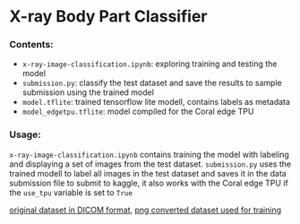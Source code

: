 # X-ray Body Part Classifier

### Contents:
- ``x-ray-image-classification.ipynb``: exploring training and testing the model
- ``submission.py``: classify the test dataset and save the results to sample submission using the trained model
- ``model.tflite``: trained tensorflow lite modell, contains labels as metadata
- ``model_edgetpu.tflite``: model compiled for the Coral edge TPU

### Usage: 
``x-ray-image-classification.ipynb`` contains training the model with labeling and displaying a set of images from the test dataset.
``submission.py`` uses the trained modell to label all images in the test dataset and saves it in the data submission file to submit to kaggle, it also works with the Coral edge TPU if the ``use_tpu`` variable is set to ``True``

[original dataset in DICOM format](https://www.kaggle.com/competitions/unifesp-x-ray-body-part-classifier/data),
[png converted dataset used for training](https://www.kaggle.com/datasets/ibombonato/xray-body-images-in-png-unifesp-competion)